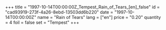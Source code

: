 +++
title = "1997-10-14T00:00:00Z_Tempest_Rain_of_Tears_[en]_false"
id = "cad93919-273f-4a26-8ebd-13503dd6b220"
date = "1997-10-14T00:00:00Z"
name = "Rain of Tears"
lang = ["en"]
price = "0.20"
quantity = 4
foil = false
set = "Tempest"
+++
